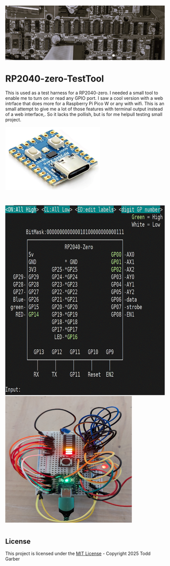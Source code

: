 ![RP2040-zero-TestTool](/images/trs-80MotherboardKeyBoard3.jpg?rawtrue "Header")

# RP2040-zero-TestTool
This is used as a test harness for a RP2040-zero.
I needed a small tool to enable me to turn on or read any GPIO port.
I saw a cool version with a web intrface that does more for a Raspberry Pi Pico W or any with wifi.
This is an small attempt to give me a lot of those features with terminal output instead of a web interface,.
So it lacks the pollish, but is for me helpull testing small project.


<img src="https://github.com/kdcgarber/RP2040-zero-TestTool/blob/main/images/RP2040-zero.gif" width=300 height=200> 

<p>&nbsp</p>

<img src="https://github.com/kdcgarber/RP2040-zero-TestTool/blob/main/images/RP2040zeroTestTool.gif" width=7200 height=600>



<img src="https://github.com/kdcgarber/RP2040-zero-TestTool/blob/main/images/breadboardtesting.jpg" width=400 height=400>

<pre>
</pre>


## License

This project is licensed under the [MIT License](LICENSE.md) - Copyright 2025 Todd Garber<br><br>
